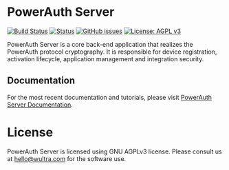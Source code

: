 # PowerAuth Server

[![Build Status](https://travis-ci.org/wultra/powerauth-server.svg?branch=master)](https://travis-ci.org/wultra/powerauth-server)
[![Status](https://img.shields.io/coverity/scan/16632.svg)](https://scan.coverity.com/projects/wultra-powerauth-server)
[![GitHub issues](https://img.shields.io/github/issues/wultra/powerauth-server.svg?maxAge=2592000)](https://github.com/wultra/powerauth-server/issues)
[![License: AGPL v3](https://img.shields.io/badge/License-AGPL%20v3-blue.svg)](https://www.gnu.org/licenses/agpl-3.0)

PowerAuth Server is a core back-end application that realizes the PowerAuth protocol cryptography. It is responsible for device registration, activation lifecycle, application management and integration security.

## Documentation

For the most recent documentation and tutorials, please visit [PowerAuth Server Documentation](https://developers.wultra.com/docs/current/powerauth-server/).

# License

PowerAuth Server is licensed using GNU AGPLv3 license. Please consult us at hello@wultra.com for the software use.
